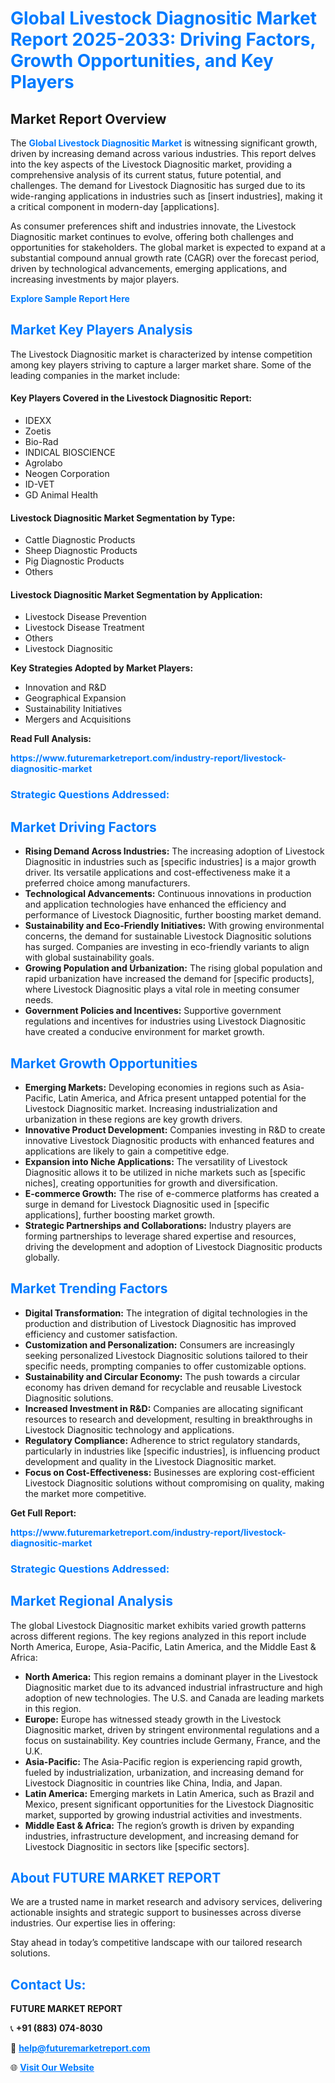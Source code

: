 <h1 style="color: #007BFF;">Global Livestock Diagnositic Market Report 2025-2033: Driving Factors, Growth Opportunities, and Key Players</h1>

<section id="overview">
<h2>Market Report Overview</h2>
<p>The <a href="https://www.futuremarketreport.com/industry-report/livestock-diagnositic-market" style="color: #007BFF; text-decoration: none;"><strong>Global Livestock Diagnositic Market</strong></a> is witnessing significant growth, driven by increasing demand across various industries. This report delves into the key aspects of the Livestock Diagnositic market, providing a comprehensive analysis of its current status, future potential, and challenges. The demand for Livestock Diagnositic has surged due to its wide-ranging applications in industries such as [insert industries], making it a critical component in modern-day [applications].</p>
<p>As consumer preferences shift and industries innovate, the Livestock Diagnositic market continues to evolve, offering both challenges and opportunities for stakeholders. The global market is expected to expand at a substantial compound annual growth rate (CAGR) over the forecast period, driven by technological advancements, emerging applications, and increasing investments by major players.</p>
</section>

<section id="overview">
<p><a href="https://www.futuremarketreport.com/request-sample/reportId=123620" style="color: #007BFF; text-decoration: none;"><strong>Explore Sample Report Here</strong></a></p>
</section>

<section id="key-players">
<h2 style="color: #007BFF;">Market Key Players Analysis</h2>
<p>The Livestock Diagnositic market is characterized by intense competition among key players striving to capture a larger market share. Some of the leading companies in the market include:</p>
<h4>Key Players Covered in the Livestock Diagnositic Report:</h4>
<ul><li>IDEXX</li><li>Zoetis</li><li>Bio-Rad</li><li>INDICAL BIOSCIENCE</li><li>Agrolabo</li><li>Neogen Corporation</li><li>ID-VET</li><li>GD Animal Health</li></ul>
<h4>Livestock Diagnositic Market Segmentation by Type:</h4>
<ul><li>Cattle Diagnostic Products</li><li>Sheep Diagnostic Products</li><li>Pig Diagnostic Products</li><li>Others</li></ul>

<h4>Livestock Diagnositic Market Segmentation by Application:</h4>
<ul><li>Livestock Disease Prevention</li><li>Livestock Disease Treatment</li><li>Others</li><li>Livestock Diagnositic</li></ul>
<p><strong>Key Strategies Adopted by Market Players:</strong></p>
<ul>
<li>Innovation and R&D</li>
<li>Geographical Expansion</li>
<li>Sustainability Initiatives</li>
<li>Mergers and Acquisitions</li>
</ul>
</section>

<section>
<p><strong>Read Full Analysis: </strong></p><a href="https://www.futuremarketreport.com/industry-report/livestock-diagnositic-market" style="color: #007BFF; text-decoration: none;"><strong>https://www.futuremarketreport.com/industry-report/livestock-diagnositic-market</strong></a>
<h3 style="color: #007BFF;">Strategic Questions Addressed:</h3>
</section>

<section id="driving-factors">
<h2 style="color: #007BFF;">Market Driving Factors</h2>
<ul>
<li><strong>Rising Demand Across Industries:</strong> The increasing adoption of Livestock Diagnositic in industries such as [specific industries] is a major growth driver. Its versatile applications and cost-effectiveness make it a preferred choice among manufacturers.</li>
<li><strong>Technological Advancements:</strong> Continuous innovations in production and application technologies have enhanced the efficiency and performance of Livestock Diagnositic, further boosting market demand.</li>
<li><strong>Sustainability and Eco-Friendly Initiatives:</strong> With growing environmental concerns, the demand for sustainable Livestock Diagnositic solutions has surged. Companies are investing in eco-friendly variants to align with global sustainability goals.</li>
<li><strong>Growing Population and Urbanization:</strong> The rising global population and rapid urbanization have increased the demand for [specific products], where Livestock Diagnositic plays a vital role in meeting consumer needs.</li>
<li><strong>Government Policies and Incentives:</strong> Supportive government regulations and incentives for industries using Livestock Diagnositic have created a conducive environment for market growth.</li>
</ul>
</section>

<section id="growth-opportunities">
<h2 style="color: #007BFF;">Market Growth Opportunities</h2>
<ul>
<li><strong>Emerging Markets:</strong> Developing economies in regions such as Asia-Pacific, Latin America, and Africa present untapped potential for the Livestock Diagnositic market. Increasing industrialization and urbanization in these regions are key growth drivers.</li>
<li><strong>Innovative Product Development:</strong> Companies investing in R&D to create innovative Livestock Diagnositic products with enhanced features and applications are likely to gain a competitive edge.</li>
<li><strong>Expansion into Niche Applications:</strong> The versatility of Livestock Diagnositic allows it to be utilized in niche markets such as [specific niches], creating opportunities for growth and diversification.</li>
<li><strong>E-commerce Growth:</strong> The rise of e-commerce platforms has created a surge in demand for Livestock Diagnositic used in [specific applications], further boosting market growth.</li>
<li><strong>Strategic Partnerships and Collaborations:</strong> Industry players are forming partnerships to leverage shared expertise and resources, driving the development and adoption of Livestock Diagnositic products globally.</li>
</ul>
</section>

<section id="trending-factors">
<h2 style="color: #007BFF;">Market Trending Factors</h2>
<ul>
<li><strong>Digital Transformation:</strong> The integration of digital technologies in the production and distribution of Livestock Diagnositic has improved efficiency and customer satisfaction.</li>
<li><strong>Customization and Personalization:</strong> Consumers are increasingly seeking personalized Livestock Diagnositic solutions tailored to their specific needs, prompting companies to offer customizable options.</li>
<li><strong>Sustainability and Circular Economy:</strong> The push towards a circular economy has driven demand for recyclable and reusable Livestock Diagnositic solutions.</li>
<li><strong>Increased Investment in R&D:</strong> Companies are allocating significant resources to research and development, resulting in breakthroughs in Livestock Diagnositic technology and applications.</li>
<li><strong>Regulatory Compliance:</strong> Adherence to strict regulatory standards, particularly in industries like [specific industries], is influencing product development and quality in the Livestock Diagnositic market.</li>
<li><strong>Focus on Cost-Effectiveness:</strong> Businesses are exploring cost-efficient Livestock Diagnositic solutions without compromising on quality, making the market more competitive.</li>
</ul>
</section>

<section>
<p><strong>Get Full Report: </strong></p><a href="https://www.futuremarketreport.com/industry-report/livestock-diagnositic-market" style="color: #007BFF; text-decoration: none;"><strong>https://www.futuremarketreport.com/industry-report/livestock-diagnositic-market</strong></a>
<h3 style="color: #007BFF;">Strategic Questions Addressed:</h3>
</section>


<section id="regional-analysis">
<h2 style="color: #007BFF;">Market Regional Analysis</h2>
<p>The global Livestock Diagnositic market exhibits varied growth patterns across different regions. The key regions analyzed in this report include North America, Europe, Asia-Pacific, Latin America, and the Middle East & Africa:</p>
<ul>
<li><strong>North America:</strong> This region remains a dominant player in the Livestock Diagnositic market due to its advanced industrial infrastructure and high adoption of new technologies. The U.S. and Canada are leading markets in this region.</li>
<li><strong>Europe:</strong> Europe has witnessed steady growth in the Livestock Diagnositic market, driven by stringent environmental regulations and a focus on sustainability. Key countries include Germany, France, and the U.K.</li>
<li><strong>Asia-Pacific:</strong> The Asia-Pacific region is experiencing rapid growth, fueled by industrialization, urbanization, and increasing demand for Livestock Diagnositic in countries like China, India, and Japan.</li>
<li><strong>Latin America:</strong> Emerging markets in Latin America, such as Brazil and Mexico, present significant opportunities for the Livestock Diagnositic market, supported by growing industrial activities and investments.</li>
<li><strong>Middle East & Africa:</strong> The region’s growth is driven by expanding industries, infrastructure development, and increasing demand for Livestock Diagnositic in sectors like [specific sectors].</li>
</ul>
</section>

<footer>
<h2 style="color: #007BFF;">About FUTURE MARKET REPORT</h2>
<p>We are a trusted name in market research and advisory services, delivering actionable insights and strategic support to businesses across diverse industries. Our expertise lies in offering:</p>

<p>Stay ahead in today’s competitive landscape with our tailored research solutions.</p>

<h2 style="color: #007BFF;">Contact Us:</h2>
<p><strong>FUTURE MARKET REPORT</strong></p>
<p>📞 <strong>+91 (883) 074-8030</strong></p>
<p>📧 <strong><a href="mailto:help@futuremarketreport.com" style="color: #007BFF;">help@futuremarketreport.com</a></strong></p>
<p>🌐 <strong><a href="https://www.futuremarketreport.com/" style="color: #007BFF;">Visit Our Website</a></strong></p>
</footer>